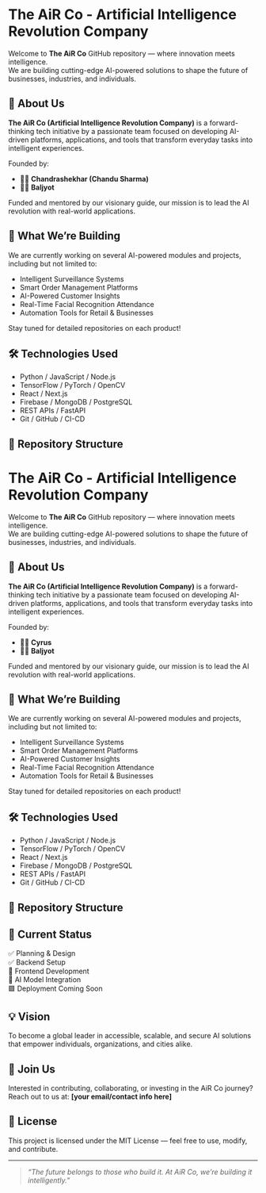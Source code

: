 # The AiR Co - Artificial Intelligence Revolution Company

Welcome to **The AiR Co** GitHub repository — where innovation meets intelligence.  
We are building cutting-edge AI-powered solutions to shape the future of businesses, industries, and individuals.

## 🚀 About Us

**The AiR Co (Artificial Intelligence Revolution Company)** is a forward-thinking tech initiative by a passionate team focused on developing AI-driven platforms, applications, and tools that transform everyday tasks into intelligent experiences.

Founded by:
- 👨‍💻 **Chandrashekhar (Chandu Sharma)**
- 👨‍💻 **Baljyot**

Funded and mentored by our visionary guide, our mission is to lead the AI revolution with real-world applications.

## 🧠 What We’re Building

We are currently working on several AI-powered modules and projects, including but not limited to:

- Intelligent Surveillance Systems  
- Smart Order Management Platforms  
- AI-Powered Customer Insights  
- Real-Time Facial Recognition Attendance  
- Automation Tools for Retail & Businesses  

Stay tuned for detailed repositories on each product!

## 🛠️ Technologies Used

- Python / JavaScript / Node.js  
- TensorFlow / PyTorch / OpenCV  
- React / Next.js  
- Firebase / MongoDB / PostgreSQL  
- REST APIs / FastAPI  
- Git / GitHub / CI-CD  

## 📁 Repository Structure

# The AiR Co - Artificial Intelligence Revolution Company

Welcome to **The AiR Co** GitHub repository — where innovation meets intelligence.  
We are building cutting-edge AI-powered solutions to shape the future of businesses, industries, and individuals.

## 🚀 About Us

**The AiR Co (Artificial Intelligence Revolution Company)** is a forward-thinking tech initiative by a passionate team focused on developing AI-driven platforms, applications, and tools that transform everyday tasks into intelligent experiences.

Founded by:
- 👨‍💻 **Cyrus**
- 👨‍💻 **Baljyot**

Funded and mentored by our visionary guide, our mission is to lead the AI revolution with real-world applications.

## 🧠 What We’re Building

We are currently working on several AI-powered modules and projects, including but not limited to:

- Intelligent Surveillance Systems  
- Smart Order Management Platforms  
- AI-Powered Customer Insights  
- Real-Time Facial Recognition Attendance  
- Automation Tools for Retail & Businesses  

Stay tuned for detailed repositories on each product!

## 🛠️ Technologies Used

- Python / JavaScript / Node.js  
- TensorFlow / PyTorch / OpenCV  
- React / Next.js  
- Firebase / MongoDB / PostgreSQL  
- REST APIs / FastAPI  
- Git / GitHub / CI-CD  

## 📁 Repository Structure


## 📌 Current Status

✅ Planning & Design  
✅ Backend Setup  
🚧 Frontend Development  
🚧 AI Model Integration  
🟩 Deployment Coming Soon  

## 💡 Vision

To become a global leader in accessible, scalable, and secure AI solutions that empower individuals, organizations, and cities alike.

## 🤝 Join Us

Interested in contributing, collaborating, or investing in the AiR Co journey?  
Reach out to us at: **[your email/contact info here]**

## 📜 License

This project is licensed under the MIT License — feel free to use, modify, and contribute.

---

> _“The future belongs to those who build it. At AiR Co, we’re building it intelligently.”_


